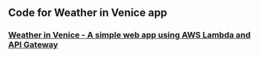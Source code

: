 
## Code for Weather in Venice app
### [Weather in Venice - A simple web app using AWS Lambda and API Gateway](http://toniando.com/posts/weather-in-venice-web-app-lambda-and-api-gateway/)
